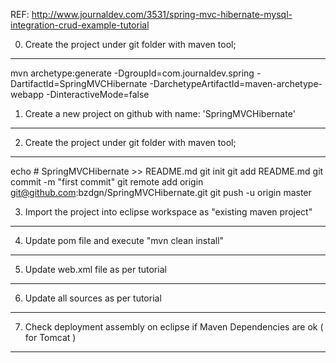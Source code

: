 REF: http://www.journaldev.com/3531/spring-mvc-hibernate-mysql-integration-crud-example-tutorial

0) Create the project under git folder with maven tool;
*******************************************************
mvn archetype:generate -DgroupId=com.journaldev.spring -DartifactId=SpringMVCHibernate -DarchetypeArtifactId=maven-archetype-webapp -DinteractiveMode=false

1) Create a new project on github with name: 'SpringMVCHibernate'
*****************************************************************

2) Create the project under git folder with maven tool;
*******************************************************
echo # SpringMVCHibernate >> README.md
git init
git add README.md
git commit -m "first commit"
git remote add origin git@github.com:bzdgn/SpringMVCHibernate.git
git push -u origin master

3) Import the project into eclipse workspace as "existing maven project"
************************************************************************

4) Update pom file and execute "mvn clean install"
**************************************************

5) Update web.xml file as per tutorial
**************************************

6) Update all sources as per tutorial
*************************************

7) Check deployment assembly on eclipse if Maven Dependencies are ok ( for Tomcat )
***********************************************************************************
